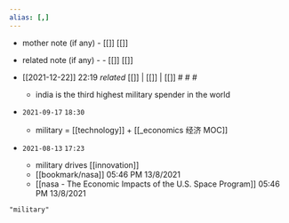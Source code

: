 ```yaml
---
alias: [,]
---
```

- mother note (if any)		- [[]] [[]]
- related note (if any) -		- [[]] [[]]

- [[2021-12-22]] 22:19 _related_ [[]] | [[]] | [[]] # # #
	- india is the third highest military spender in the world
- `2021-09-17`  `18:30`
	- military = [[technology]] + [[_economics 经济 MOC]]
- `2021-08-13`  `17:23`
	- military drives [[innovation]]
	- [[bookmark/nasa]] 05:46 PM 13/8/2021
	- [[nasa - The Economic Impacts of the U.S. Space Program]] 05:46 PM 13/8/2021

```query
"military"
```